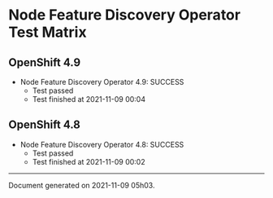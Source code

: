 
Node Feature Discovery Operator Test Matrix
===========================================

OpenShift 4.9
-------------


* Node Feature Discovery Operator 4.9: SUCCESS
  - Test passed
  - Test finished at 2021-11-09 00:04

OpenShift 4.8
-------------


* Node Feature Discovery Operator 4.8: SUCCESS
  - Test passed
  - Test finished at 2021-11-09 00:02


---
Document generated on 2021-11-09 05h03.
